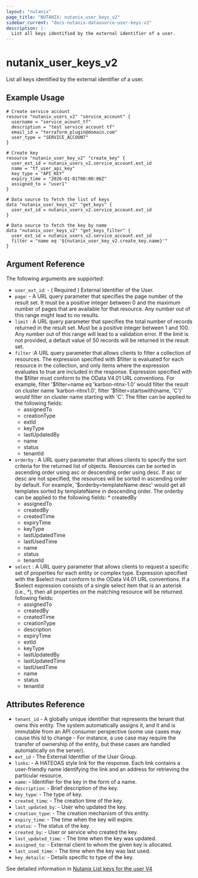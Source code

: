 ```yaml
---
layout: "nutanix"
page_title: "NUTANIX: nutanix_user_keys_v2"
sidebar_current: "docs-nutanix-datasource-user-keys-v2"
description: |-
  List all keys identified by the external identifier of a user.
---
```


# nutanix_user_keys_v2

List all keys identified by the external identifier of a user.

## Example Usage

``` hcl
# Create service account
resource "nutanix_users_v2" "service_account" {
  username = "service_acount_tf"
  description = "test service account tf"
  email_id = "terraform_plugin@domain.com"
  user_type = "SERVICE_ACCOUNT"
}

# Create key
resource "nutanix_user_key_v2" "create_key" {
  user_ext_id = nutanix_users_v2.service_account.ext_id
  name = "tf_user_api_key"
  key_type = "API_KEY"
  expiry_time = "2026-01-01T00:00:00Z"
  assigned_to = "user1"
}

# Data source to fetch the list of keys
data "nutanix_user_keys_v2" "get_keys" {
  user_ext_id = nutanix_users_v2.service_account.ext_id
}

# Data source to fetch the key by name
data "nutanix_user_keys_v2" "get_keys_filter" {
  user_ext_id = nutanix_users_v2.service_account.ext_id
  filter = "name eq '${nutanix_user_key_v2.create_key.name}'"
}
```

##  Argument Reference

The following arguments are supported:

* `user_ext_id`: - ( Required ) External Identifier of the User.
* `page`: - A URL query parameter that specifies the page number of the result set. It must be a positive integer between 0 and the maximum number of pages that are available for that resource. Any number out of this range might lead to no results.
* `limit` : A URL query parameter that specifies the total number of records returned in the result set. Must be a positive integer between 1 and 100. Any number out of this range will lead to a validation error. If the limit is not provided, a default value of 50 records will be returned in the result set.
* `filter` :A URL query parameter that allows clients to filter a collection of resources. The expression specified with \$filter is evaluated for each resource in the collection, and only items where the expression evaluates to true are included in the response. Expression specified with the \$filter must conform to the OData V4.01 URL conventions. For example, filter '\$filter=name eq 'karbon-ntnx-1.0' would filter the result on cluster name 'karbon-ntnx1.0', filter '\$filter=startswith(name, 'C')' would filter on cluster name starting with 'C'. The filter can be applied to the following fields:
    * assignedTo
    * creationType
    * extId
    * keyType
    * lastUpdatedBy
    * name
    * status
    * tenantId  
* `orderby` : A URL query parameter that allows clients to specify the sort criteria for the returned list of objects. Resources can be sorted in ascending order using asc or descending order using desc. If asc or desc are not specified, the resources will be sorted in ascending order by default. For example, '\$orderby=templateName desc' would get all templates sorted by templateName in descending order. The orderby can be applied to the following fields:     * createdBy
    * assignedTo
    * createdBy
    * createdTime
    * expiryTime
    * keyType
    * lastUpdatedTime
    * lastUsedTime
    * name
    * status
    * tenantId
* `select` : A URL query parameter that allows clients to request a specific set of properties for each entity or complex type. Expression specified with the \$select must conform to the OData V4.01 URL conventions. If a \$select expression consists of a single select item that is an asterisk (i.e., *), then all properties on the matching resource will be returned. following fields:
    * assignedTo
    * createdBy
    * createdTime
    * creationType
    * description
    * expiryTime
    * extId
    * keyType
    * lastUpdatedBy
    * lastUpdatedTime
    * lastUsedTime
    * name
    * status
    * tenantId

## Attributes Reference

* `tenant_id` - A globally unique identifier that represents the tenant that owns this entity. The system automatically assigns it, and it and is immutable from an API consumer perspective (some use cases may cause this Id to change - For instance, a use case may require the transfer of ownership of the entity, but these cases are handled automatically on the server).
* `ext_id` - The External Identifier of the User Group.
* `links`: - A HATEOAS style link for the response. Each link contains a user-friendly name identifying the link and an address for retrieving the particular resource.
* `name`: - Identifier for the key in the form of a name.
* `description`: - Brief description of the key.
* `key_type`: - The type of key.
* `created_time`: - The creation time of the key.
* `last_updated_by`: - User who updated the key.
* `creation_type`: - The creation mechanism of this entity.
* `expiry_time`: - The time when the key will expire.
* `status`: - The status of the key.
* `created_by`: - User or service who created the key.
* `last_updated_time`: - The time when the key was updated.
* `assigned_to`: - External client to whom the given key is allocated.
* `last_used_time`: - The time when the key was last used.
* `key_details`: - Details specific to type of the key.



See detailed information in [Nutanix List keys for the user V4](https://developers.nutanix.com/api-reference?namespace=iam&version=v4.0#tag/Users/operation/listUserKeys)